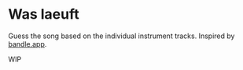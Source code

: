 # Was laeuft

Guess the song based on the individual instrument tracks.
Inspired by [bandle.app](https://bandle.app/).

WIP
